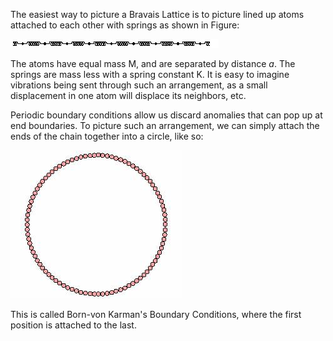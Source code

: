 

The easiest way to picture a Bravais Lattice is to picture lined up atoms attached to each other with springs as shown in Figure:



![](./Harmonic1DMD_Image001.jpg)



The atoms have equal mass M, and are separated by distance *a*. The springs are mass less with a spring constant K. It is easy to imagine vibrations being sent through such an arrangement, as a small displacement in one atom will displace its neighbors, etc.

Periodic boundary conditions allow us discard anomalies that can pop up at end boundaries. To picture such an arrangement, we can simply attach the ends of the chain together into a circle, like so:



![](./Harmonic1DMD_Image004.jpg)



This is called Born-von Karman's Boundary Conditions, where the first position is attached to the last.